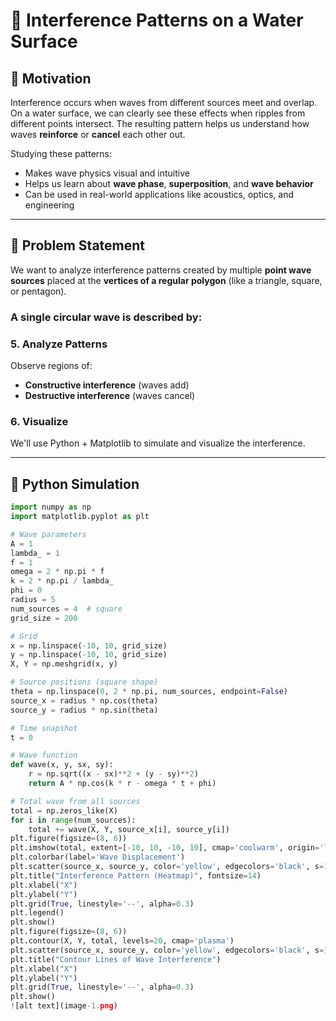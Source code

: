 # 🌊 Interference Patterns on a Water Surface

## 🎯 Motivation

Interference occurs when waves from different sources meet and overlap. On a water surface, we can clearly see these effects when ripples from different points intersect. The resulting pattern helps us understand how waves **reinforce** or **cancel** each other out.

Studying these patterns:
- Makes wave physics visual and intuitive
- Helps us learn about **wave phase**, **superposition**, and **wave behavior**
- Can be used in real-world applications like acoustics, optics, and engineering

---

## 📌 Problem Statement

We want to analyze interference patterns created by multiple **point wave sources** placed at the **vertices of a regular polygon** (like a triangle, square, or pentagon).

### A single circular wave is described by:


### 5. **Analyze Patterns**
Observe regions of:
- **Constructive interference** (waves add)
- **Destructive interference** (waves cancel)

### 6. **Visualize**
We'll use Python + Matplotlib to simulate and visualize the interference.

---

## 🧪 Python Simulation

```python
import numpy as np
import matplotlib.pyplot as plt

# Wave parameters
A = 1
lambda_ = 1
f = 1
omega = 2 * np.pi * f
k = 2 * np.pi / lambda_
phi = 0
radius = 5
num_sources = 4  # square
grid_size = 200

# Grid
x = np.linspace(-10, 10, grid_size)
y = np.linspace(-10, 10, grid_size)
X, Y = np.meshgrid(x, y)

# Source positions (square shape)
theta = np.linspace(0, 2 * np.pi, num_sources, endpoint=False)
source_x = radius * np.cos(theta)
source_y = radius * np.sin(theta)

# Time snapshot
t = 0

# Wave function
def wave(x, y, sx, sy):
    r = np.sqrt((x - sx)**2 + (y - sy)**2)
    return A * np.cos(k * r - omega * t + phi)

# Total wave from all sources
total = np.zeros_like(X)
for i in range(num_sources):
    total += wave(X, Y, source_x[i], source_y[i])
plt.figure(figsize=(8, 6))
plt.imshow(total, extent=[-10, 10, -10, 10], cmap='coolwarm', origin='lower')
plt.colorbar(label='Wave Displacement')
plt.scatter(source_x, source_y, color='yellow', edgecolors='black', s=100, label='Sources')
plt.title("Interference Pattern (Heatmap)", fontsize=14)
plt.xlabel("X")
plt.ylabel("Y")
plt.grid(True, linestyle='--', alpha=0.3)
plt.legend()
plt.show()
plt.figure(figsize=(8, 6))
plt.contour(X, Y, total, levels=20, cmap='plasma')
plt.scatter(source_x, source_y, color='yellow', edgecolors='black', s=100)
plt.title("Contour Lines of Wave Interference")
plt.xlabel("X")
plt.ylabel("Y")
plt.grid(True, linestyle='--', alpha=0.3)
plt.show()
![alt text](image-1.png)
